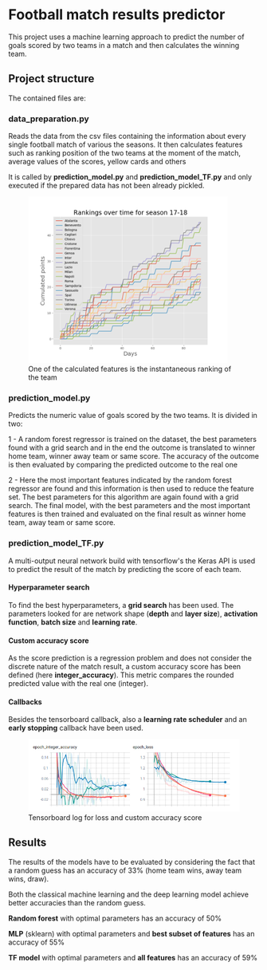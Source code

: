 # Football match results predictor
This project uses a machine learning approach to predict the number of goals scored by two teams in a match and then calculates the winning team.

## Project structure
The contained files are:


### data_preparation.py

Reads the data from the csv files containing the information about every single football match of various the seasons.
It then calculates features such as ranking position of the two teams at the moment of the match, average values of the scores, yellow cards and others


It is called by **prediction_model.py** and **prediction_model_TF.py** and only executed if the prepared data has not been already pickled.

<figure>
  <img src="https://github.com/giovannicampa/football_match_results_prediction/blob/master/pictures/scores.png" width="400">
  <figcaption>One of the calculated features is the instantaneous ranking of the team</figcaption>
</figure>
 
### prediction_model.py

Predicts the numeric value of goals scored by the two teams. It is divided in two:

1 - A random forest regressor is trained on the dataset, the best parameters found with a grid search and in the end the outcome is translated to winner home team,
    winner away team or same score. The accuracy of the outcome is then evaluated by comparing the predicted outcome to the real one

2 - Here the most important features indicated by the random forest regressor are found and this information is then used to reduce the feature set.
The best parameters for this algorithm are again found with a grid search. The final model, with the best parameters and the most important features is then trained and evaluated on the final result as winner home team, away team or same score.
    

### prediction_model_TF.py

A multi-output neural network build with tensorflow's the Keras API is used to predict the result of the match by predicting the score of each team.

#### Hyperparameter search
To find the best hyperparameters, a **grid search** has been used. The parameters looked for are network shape (**depth** and **layer size**), **activation function**, **batch size** and **learning rate**.

#### Custom accuracy score
As the score prediction is a regression problem and does not consider the discrete nature of the match result, a custom accuracy score has been defined (here **integer_accuracy**). This metric compares the rounded predicted value with the real one (integer).

#### Callbacks
Besides the tensorboard callback, also a **learning rate scheduler** and an **early stopping** callback have been used.

<figure>
  <img src="https://github.com/giovannicampa/football_match_results_prediction/blob/master/pictures/tb_logs" width="500">
  <figcaption>Tensorboard log for loss and custom accuracy score</figcaption>
</figure>

## Results
The results of the models have to be evaluated by considering the fact that a random guess has an accuracy of 33% (home team wins, away team wins, draw).

Both the classical machine learning and the deep learning model achieve better accuracies than the random guess.

**Random forest**  with optimal parameters has an accuracy of 50%

**MLP** (sklearn) with optimal parameters and **best subset of features** has an accuracy of 55%

**TF model** with optimal parameters and **all features** has an accuracy of 59%




